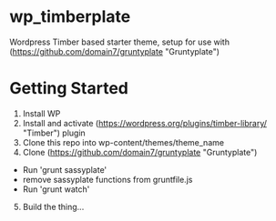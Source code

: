 # wp_timberplate
Wordpress Timber based starter theme, setup for use with (https://github.com/domain7/gruntyplate "Gruntyplate")

# Getting Started
1. Install WP
2. Install and activate (https://wordpress.org/plugins/timber-library/ "Timber") plugin
3. Clone this repo into wp-content/themes/theme_name
4. Clone (https://github.com/domain7/gruntyplate "Gruntyplate")
  * Run 'grunt sassyplate'
  * remove sassyplate functions from gruntfile.js
  * Run 'grunt watch'
5. Build the thing...
